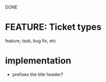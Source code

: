 DONE
# FEATURE: Ticket types
feature, task, bug fix, etc

# implementation

* prefixes the title header?
